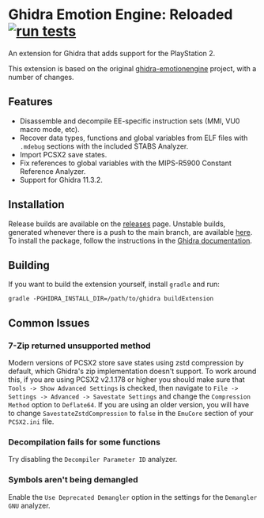 # Ghidra Emotion Engine: Reloaded [![run tests](https://github.com/chaoticgd/ghidra-emotionengine-reloaded/actions/workflows/test.yml/badge.svg?branch=main)](https://github.com/chaoticgd/ghidra-emotionengine-reloaded/actions/workflows/test.yml)
An extension for Ghidra that adds support for the PlayStation 2.

This extension is based on the original [ghidra-emotionengine](https://github.com/beardypig/ghidra-emotionengine) project, with a number of changes.

## Features

- Disassemble and decompile EE-specific instruction sets (MMI, VU0 macro mode, etc).
- Recover data types, functions and global variables from ELF files with `.mdebug` sections with the included STABS Analyzer.
- Import PCSX2 save states.
- Fix references to global variables with the MIPS-R5900 Constant Reference Analyzer.
- Support for Ghidra 11.3.2.

## Installation

Release builds are available on the [releases](https://github.com/chaoticgd/ghidra-emotionengine-reloaded/releases) page. Unstable builds, generated whenever there is a push to the main branch, are available [here](https://github.com/chaoticgd/ghidra-emotionengine-reloaded/releases/tag/unstable). To install the package, follow the instructions in the [Ghidra documentation](https://ghidra-sre.org/InstallationGuide.html#Extensions).

## Building

If you want to build the extension yourself, install `gradle` and run:
 
```
gradle -PGHIDRA_INSTALL_DIR=/path/to/ghidra buildExtension
```

## Common Issues

### 7-Zip returned unsupported method

Modern versions of PCSX2 store save states using zstd compression by default, which Ghidra's zip implementation doesn't support. To work around this, if you are using PCSX2 v2.1.178 or higher you should make sure that `Tools -> Show Advanced Settings` is checked, then navigate to `File -> Settings -> Advanced -> Savestate Settings` and change the `Compression Method` option to `Deflate64`. If you are using an older version, you will have to change `SavestateZstdCompression` to `false` in the `EmuCore` section of your `PCSX2.ini` file.

### Decompilation fails for some functions

Try disabling the `Decompiler Parameter ID` analyzer.

### Symbols aren't being demangled

Enable the `Use Deprecated Demangler` option in the settings for the `Demangler GNU` analyzer.
